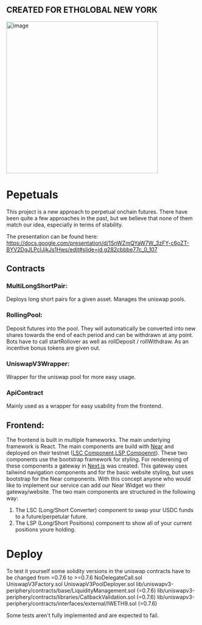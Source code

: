 ## CREATED FOR ETHGLOBAL NEW YORK

<img width="398" alt="image" src="https://github.com/patrick-hacks/Pepetuals/assets/72362902/da1f8288-6a7b-4b89-98f1-6e168b252374">

# Pepetuals

This project is a new approach to perpetual onchain futures. There have been quite a few approaches in the past, but we believe that none of them match our idea, especially in terms of stability.

The presentation can be found here:
https://docs.google.com/presentation/d/1SnWZmQYaW7W_3zFY-c6oZT-BYV2DgJLPcIJjkJs1Hws/edit#slide=id.g282cbbbe77c_0_107

## Contracts

### MultiLongShortPair:
Deploys long short pairs for a given asset.
Manages the uniswap pools.

### RollingPool:
Deposit futures into the pool. They will automatically be converted into new shares towards the end of each period and can be withdrawn at any point.
Bots have to call startRollover as well as rollDeposit / rollWithdraw. As an incentive bonus tokens are given out.

### UniswapV3Wrapper:
Wrapper for the uniswap pool for more easy usage.

### ApiContract
Mainly used as a wrapper for easy usability from the frontend.


## Frontend:
The frontend is built in multiple frameworks. The main underlying framework is React. The main components are build with [Near](https://near.org/) and deployed on their testnet ([LSC Component](https://test.near.org/paulg00.testnet/widget/LSC.Main),[LSP Compoennt](https://test.near.org/paulg00.testnet/widget/LSP.Main)). These two components use the bootstrap framework for styling. For renderening of these components a gateway in [Next.js](https://nextjs.org) was created. This gateway uses tailwind navigation components and for the basic website styling, but uses bootstrap for the Near components.
With this concept anyone who would like to implement our service can add our Near Widget wo their gateway/website.
The two main components are structured in the following way:
1. The LSC (Long/Short Converter) component to swap your USDC funds to a future/perpetular future.
2. The LSP (Long/Short Positions) component to show all of your current positions youre holding.

# Deploy

To test it yourself some solidity versions in the uniswap contracts have to be changed from =0.7.6 to >=0.7.6
NoDelegateCall.sol
UniswapV3Factory.sol
UniswapV3PoolDeployer.sol
lib/uniswapv3-periphery/contracts/base/LiquidityManagement.sol (=0.7.6)
lib/uniswapv3-periphery/contracts/libraries/CallbackValidation.sol (=0.7.6)
lib/uniswapv3-periphery/contracts/interfaces/external/IWETH9.sol (=0.7.6)


Some tests aren't fully implemented and are expected to fail.
